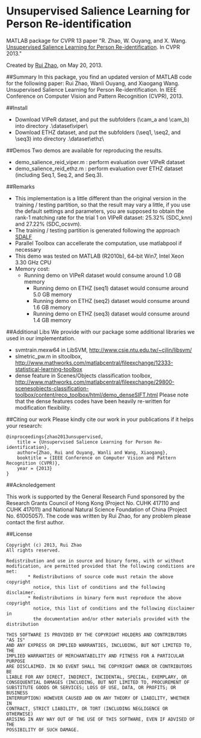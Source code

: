 Unsupervised Salience Learning for Person Re-identification
===========================================================

MATLAB package for CVPR 13 paper "R. Zhao, W. Ouyang, and X. Wang. [Unsupervised Salience Learning for Person Re-identification](http://www.ee.cuhk.edu.hk/~rzhao/papers/zhaoOWcvpr13.pdf). In CVPR 2013."

Created by [Rui Zhao](www.ee.cuhk.edu.hk/~rzhao), on May 20, 2013.

##Summary
In this package, you find an updated version of MATLAB code for the following paper:
Rui Zhao, Wanli Ouyang, and Xiaogang Wang. Unsupervised Salience Learning for Person Re-identification. In IEEE Conference on Computer Vision and Pattern Recognition (CVPR), 2013. 


##Install
- Download VIPeR dataset, and put the subfolders (\cam_a and \cam_b) into directory .\dataset\viper\
- Download ETHZ dataset, and put the subfolders (\seq1, \seq2, and \seq3) into directory .\dataset\ethz\


##Demos
Two demos are available for reproducing the results.
- demo_salience_reid_viper.m : perform evaluation over VIPeR dataset
- demo_salience_reid_ethz.m  : perform evaluation over ETHZ dataset (including Seq.1, Seq.2, and Seq.3).


##Remarks
- This implementation is a little different than the original version in the training / testing partition, so that the result may vary a little, if you use the default settings and parameters, you are supposed to obtain the rank-1 matching rate for the trial 1 on VIPeR dataset: 25.32% (SDC_knn) and 27.22% (SDC_ocsvm). 
- The training / testing partition is generated following the approach [SDALF](http://www.lorisbazzani.info/code-datasets/sdalf-descriptor/) 
- Parallel Toolbox can accellerate the computation, use matlabpool if necessary
- This demo was tested on MATLAB (R2010b), 64-bit Win7, Intel Xeon 3.30 GHz CPU
- Memory cost:
  - Running demo on VIPeR dataset would consume around 1.0 GB memory
	- Running demo on ETHZ (seq1) dataset would consume around 5.0 GB memory
	- Running demo on ETHZ (seq2) dataset would consume around 1.6 GB memory
	- Running demo on ETHZ (seq3) dataset would consume around 1.4 GB memory


##Additional Libs
We provide with our package some additional libraries we used in our implementation.
- svmtrain.mexw64 in LibSVM, http://www.csie.ntu.edu.tw/~cjlin/libsvm/
- slmetric_pw.m in sltoolbox, http://www.mathworks.com/matlabcentral/fileexchange/12333-statistical-learning-toolbox
- dense feature in Scenes/Objects classification toolbox, http://www.mathworks.com/matlabcentral/fileexchange/29800-scenesobjects-classification-toolbox/content/reco_toolbox/html/demo_denseSIFT.html 
Please note that the dense features codes have been heavily re-written for modification flexibility. 


##Citing our work
Please kindly cite our work in your publications if it helps your research:

	@inproceedings{zhao2013unsupervised,
 		title = {Unsupervised Salience Learning for Person Re-identification},
 		author={Zhao, Rui and Ouyang, Wanli and Wang, Xiaogang},
 		booktitle = {IEEE Conference on Computer Vision and Pattern Recognition (CVPR)},
 		year = {2013}
	}

##Acknoledgement

This work is supported by the General Research Fund sponsored by the Research Grants Council of Hong Kong (Project No. CUHK 417110 and CUHK 417011) and National Natural Science Foundation of China (Project No. 61005057). The code was written by Rui Zhao, for any problem please contact the first author. 


##License

	Copyright (c) 2013, Rui Zhao
	All rights reserved. 

	Redistribution and use in source and binary forms, with or without 
	modification, are permitted provided that the following conditions are 
	met:
    		* Redistributions of source code must retain the above copyright 
      		  notice, this list of conditions and the following disclaimer.
    		* Redistributions in binary form must reproduce the above copyright 
      		  notice, this list of conditions and the following disclaimer in 
      		  the documentation and/or other materials provided with the distribution
   
	THIS SOFTWARE IS PROVIDED BY THE COPYRIGHT HOLDERS AND CONTRIBUTORS "AS IS" 
	AND ANY EXPRESS OR IMPLIED WARRANTIES, INCLUDING, BUT NOT LIMITED TO, THE 
	IMPLIED WARRANTIES OF MERCHANTABILITY AND FITNESS FOR A PARTICULAR PURPOSE 
	ARE DISCLAIMED. IN NO EVENT SHALL THE COPYRIGHT OWNER OR CONTRIBUTORS BE 	
	LIABLE FOR ANY DIRECT, INDIRECT, INCIDENTAL, SPECIAL, EXEMPLARY, OR 
	CONSEQUENTIAL DAMAGES (INCLUDING, BUT NOT LIMITED TO, PROCUREMENT OF 
	SUBSTITUTE GOODS OR SERVICES; LOSS OF USE, DATA, OR PROFITS; OR BUSINESS 
	INTERRUPTION) HOWEVER CAUSED AND ON ANY THEORY OF LIABILITY, WHETHER IN 
	CONTRACT, STRICT LIABILITY, OR TORT (INCLUDING NEGLIGENCE OR OTHERWISE) 
	ARISING IN ANY WAY OUT OF THE USE OF THIS SOFTWARE, EVEN IF ADVISED OF THE 
	POSSIBILITY OF SUCH DAMAGE.
